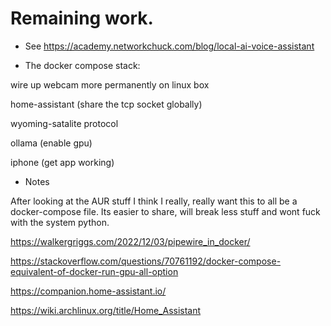 # Remaining work.

* See https://academy.networkchuck.com/blog/local-ai-voice-assistant

* The docker compose stack:

wire up webcam more permanently on linux box

home-assistant (share the tcp socket globally)

wyoming-satalite protocol

ollama (enable gpu)

iphone (get app working)


* Notes

After looking at the AUR stuff I think I really, really want this to all be a docker-compose file.
Its easier to share, will break less stuff and wont fuck with the system python.

https://walkergriggs.com/2022/12/03/pipewire_in_docker/

https://stackoverflow.com/questions/70761192/docker-compose-equivalent-of-docker-run-gpu-all-option

https://companion.home-assistant.io/

https://wiki.archlinux.org/title/Home_Assistant
